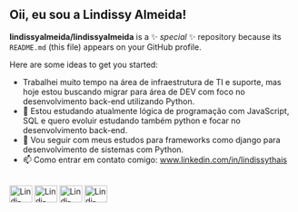 ## Oii, eu sou a Lindissy Almeida!


**lindissyalmeida/lindissyalmeida** is a ✨ _special_ ✨ repository because its `README.md` (this file) appears on your GitHub profile.

Here are some ideas to get you started:
- Trabalhei muito tempo na área de infraestrutura de TI e suporte, mas hoje estou buscando migrar para área de DEV com foco no desenvolvimento back-end utilizando Python.
- 🌱 Estou estudando atualmente lógica de programação com JavaScript, SQL e quero evoluir estudando também python e focar no desenvolvimento back-end.
- 📖 Vou seguir com meus estudos para frameworks como django para desenvolvimento de sistemas com Python. 
- 📫 Como entrar em contato comigo: www.linkedin.com/in/lindissythais
<div style="display: inline_block"><br>
  
<img align="center" alt="Lindi-Python" height="30" width="40" src="https://cdn.jsdelivr.net/gh/devicons/devicon@latest/icons/python/python-original-wordmark.svg" /> 

<img align="center" alt="Lindi-SQL" height="30" width="40" src="https://cdn.jsdelivr.net/gh/devicons/devicon@latest/icons/sqldeveloper/sqldeveloper-original.svg" />

<img align="center" alt="Lindi-NumPay" height="30" width="40" src="https://cdn.jsdelivr.net/gh/devicons/devicon@latest/icons/numpy/numpy-plain-wordmark.svg" />


<img align="center" alt="Lindi-Pandas" height="30" width="40" src="https://cdn.jsdelivr.net/gh/devicons/devicon@latest/icons/pandas/pandas-plain-wordmark.svg" />
          
          
          
</div>
  


